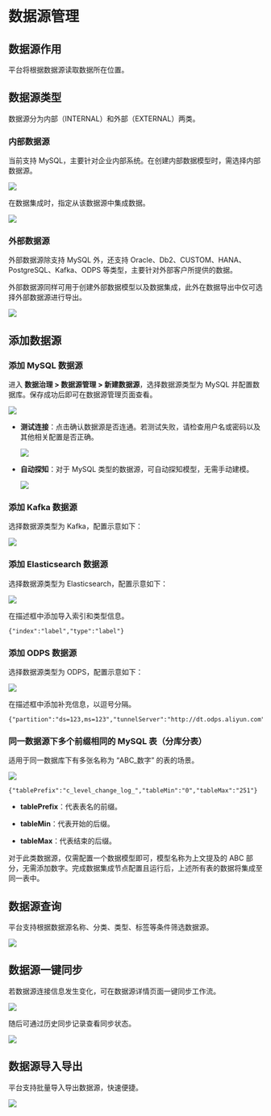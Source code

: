 # 数据源管理

## 数据源作用

平台将根据数据源读取数据所在位置。

## 数据源类型

数据源分为内部（INTERNAL）和外部（EXTERNAL）两类。

### 内部数据源

当前支持 MySQL，主要针对企业内部系统。在创建内部数据模型时，需选择内部数据源。

![](https://terminus-paas.oss-cn-hangzhou.aliyuncs.com/paas-doc/2021/08/23/d931b9c8-eacd-47c9-9723-6a52bfa4e151.png)

在数据集成时，指定从该数据源中集成数据。

![](https://terminus-paas.oss-cn-hangzhou.aliyuncs.com/paas-doc/2021/08/23/7285b034-2620-4897-aff6-823475b26ebd.png)

### 外部数据源

外部数据源除支持 MySQL 外，还支持 Oracle、Db2、CUSTOM、HANA、PostgreSQL、Kafka、ODPS 等类型，主要针对外部客户所提供的数据。

外部数据源同样可用于创建外部数据模型以及数据集成，此外在数据导出中仅可选择外部数据源进行导出。

![](https://terminus-paas.oss-cn-hangzhou.aliyuncs.com/paas-doc/2021/08/23/aab3cdd2-c1b3-48ef-a181-153961e71541.png)

## 添加数据源

### 添加 MySQL 数据源

进入 **数据治理 > 数据源管理 > 新建数据源**，选择数据源类型为 MySQL 并配置数据库。保存成功后即可在数据源管理页面查看。

![](https://terminus-paas.oss-cn-hangzhou.aliyuncs.com/paas-doc/2021/08/23/6ea6492d-8d23-4294-a313-d66c001148af.png)

* **测试连接**：点击确认数据源是否连通。若测试失败，请检查用户名或密码以及其他相关配置是否正确。

  ![](https://terminus-paas.oss-cn-hangzhou.aliyuncs.com/paas-doc/2021/08/23/4c7a6ddb-40ab-4907-9ffc-6b4bb38b1509.png)

* **自动探知**：对于 MySQL 类型的数据源，可自动探知模型，无需手动建模。

  ![](http://terminus-paas.oss-cn-hangzhou.aliyuncs.com/paas-doc/2021/11/29/7e834f8a-429e-43df-992b-942bfb42aae0.png)

### 添加 Kafka 数据源

选择数据源类型为 Kafka，配置示意如下：

![](https://terminus-paas.oss-cn-hangzhou.aliyuncs.com/paas-doc/2021/08/23/eea16de7-1530-4e84-8293-e2d849b973c4.png)

### 添加 Elasticsearch 数据源

选择数据源类型为 Elasticsearch，配置示意如下：

![](https://terminus-paas.oss-cn-hangzhou.aliyuncs.com/paas-doc/2021/08/23/82b81967-36ae-4458-94fd-93d92ed3add5.png)

在描述框中添加导入索引和类型信息。

```
{"index":"label","type":"label"}
```

### 添加 ODPS 数据源

选择数据源类型为 ODPS，配置示意如下：

![](https://terminus-paas.oss-cn-hangzhou.aliyuncs.com/paas-doc/2021/08/23/1bcfa4b8-a330-4d27-924b-1d2607763b75.png)

在描述框中添加补充信息，以逗号分隔。

```
{"partition":"ds=123,ms=123","tunnelServer":"http://dt.odps.aliyun.com"}
```

### 同一数据源下多个前缀相同的 MySQL 表（分库分表）

适用于同一数据库下有多张名称为 “ABC_数字” 的表的场景。

![](https://terminus-paas.oss-cn-hangzhou.aliyuncs.com/paas-doc/2021/08/23/96254e39-f0c0-4c6a-bccd-661a1db1c0db.png)

```
{"tablePrefix":"c_level_change_log_","tableMin":"0","tableMax":"251"}
```

* **tablePrefix**：代表表名的前缀。

* **tableMin**：代表开始的后缀。

* **tableMax**：代表结束的后缀。

对于此类数据源，仅需配置一个数据模型即可，模型名称为上文提及的 ABC 部分，无需添加数字。完成数据集成节点配置且运行后，上述所有表的数据将集成至同一表中。

## 数据源查询

平台支持根据数据源名称、分类、类型、标签等条件筛选数据源。

![](https://terminus-paas.oss-cn-hangzhou.aliyuncs.com/paas-doc/2021/08/23/52daefbf-6a00-4214-8e8b-f2d5de9c5582.png)

## 数据源一键同步

若数据源连接信息发生变化，可在数据源详情页面一键同步工作流。

![](http://terminus-paas.oss-cn-hangzhou.aliyuncs.com/paas-doc/2021/11/29/77c5f8aa-d9b3-4725-b6d4-03d4e32d0a0a.png)

随后可通过历史同步记录查看同步状态。

![](http://terminus-paas.oss-cn-hangzhou.aliyuncs.com/paas-doc/2021/11/29/08aba45d-772f-47f6-8691-92becda65abc.png)

## 数据源导入导出

平台支持批量导入导出数据源，快速便捷。

![](http://terminus-paas.oss-cn-hangzhou.aliyuncs.com/paas-doc/2021/11/29/f39c0bb1-a143-4725-9632-d001c2fa8d7d.png)
